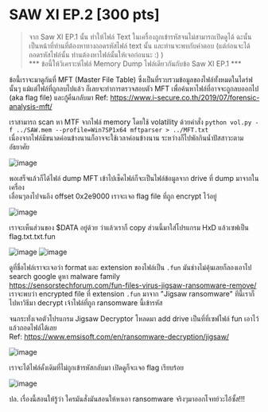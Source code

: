 # SAW XI EP.2 [300 pts]
> จาก Saw XI EP.1 นั้น ทำให้ไฟล์ Text ในเครื่องถูกเข้ารหัสจนไม่สามารถเปิดดูได้ ฉะนั้นเป็นหน้าที่ท่านที่ต้องหาทางถอดรหัสไฟล์ text นั้น และท่านจะพบกับคำตอบ (แต่ก่อนจะได้ถอดรหัสไฟล์นั้น ท่านต้องหาไฟล์นั้นให้เจอก่อนนะ :) ) <br>
> *** ข้อนี้ให้วิเคราะห์ไฟล์ Memory Dump ไฟล์เดียวกันกับข้อ Saw XI EP.1 ***

ข้อนี้เราจะมาดูกันที่ MFT (Master File Table) ซึ่งเป็นที่รวบรวมข้อมูลของไฟล์ทั้งหมดในไดร์ฟนั้นๆ แม้แต่ไฟล์ที่ถูกลบไปแล้ว ก็เลยจะทำการตรวจสอบตัว MFT เพื่อค้นหาไฟล์ที่อาจจะถูกลบออกไป (aka flag file) และกู้คืนกลับมา
Ref: https://www.i-secure.co.th/2019/07/forensic-analysis-mft/

เราสามารถ scan หา MTF จากไฟล์ memory โดยใช้ volatility ด้วยคำสั่ง `python vol.py -f ../SAW.mem --profile=Win7SP1x64 mftparser > ../MFT.txt` <br>
เนื่องจากไฟล์มีขนาดค่อนข้างนานก็อาจจะใช้เวลาค่อนข้างนาน ระหว่างก็ไปพักกินน้ำปัสสาวะตามอัธยาศัย

![image](https://github.com/mrggaebsong/WTCTT2023-Final-Round-Writeup/assets/22939654/589faaf5-58c1-489b-b512-ed61123a278c)

พอเสร็จแล้วก็ได้ไฟล์ dump MFT เข้าไปเช็คไฟล์ก็จะเป็นไฟล์ข้อมูลจาก drive ที่ dump มาจากในเครื่อง <br>
เลื่อนๆลงไปจนถึง offset 0x2e9000 เราจะเจอ flag file ที่ถูก encrypt ไว้อยู่

![image](https://github.com/mrggaebsong/WTCTT2023-Final-Round-Writeup/assets/22939654/e109f05a-842b-4090-a875-c1bf9d56167f)

เราจะเห็นส่วนของ $DATA อยู่ด้วย ว่าแล้วเราก็ copy ส่วนนี้มาใส่โปรแกรม HxD แล้วเซฟเป็น flag.txt.txt.fun

![image](https://github.com/mrggaebsong/WTCTT2023-Final-Round-Writeup/assets/22939654/3b92c03d-a6ca-4787-9947-b2af0eb9d2eb)
![image](https://github.com/mrggaebsong/WTCTT2023-Final-Round-Writeup/assets/22939654/c2ecac8b-15e9-4067-89ec-f357b30382ee)

ดูที่ชื่อไฟล์เราจะเจอว่า format และ extension ของไฟล์เป็น `.fun` มันช่างไม่คุ้นเลยก็ลองเอาไป search google ดูหา malware family <br>
https://sensorstechforum.com/fun-files-virus-jigsaw-ransomware-remove/ <br>
เราจะพบว่า encrypted file ที่ extension `.fun` มาจาก "Jigsaw ransomware" ทีนี้เราก็ไปหาวิธีมา decrypt เจ้าไฟล์ที่ถูก ransomware นี้เข้ารหัส

จนกระทั่งเจอตัวโปรแกรม Jigsaw Decryptor โหลดมา add drive เป็นที่ที่เซฟไฟล์ fun เอาไว้แล้วถอดไฟล์ได้เลย <br>
Ref: https://www.emsisoft.com/en/ransomware-decryption/jigsaw/

![image](https://github.com/mrggaebsong/WTCTT2023-Final-Round-Writeup/assets/22939654/e2f7c2fe-ee42-4283-a4ee-f4bdcd5b9d9d)

เราจะได้ไฟล์ดั้งเดิมที่ไม่ถูกเข้ารหัสกลับมา เปิดดูก็จะเจอ flag เรียบร้อย

![image](https://github.com/mrggaebsong/WTCTT2023-Final-Round-Writeup/assets/22939654/903c9253-4262-45f2-bb6b-ad58941f550d)

ปล. เรื่องนี้สอนให้รู้ว่า ใครมันสั่งมันสอนให้หาเอา ransomware จริงๆมาออกโจทย์วะไอ้ซั้ส!!!
